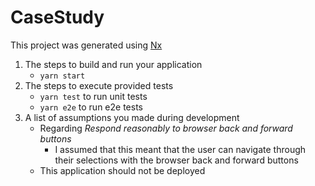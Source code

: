 # CaseStudy

This project was generated using [Nx](./NX.md)

1. The steps to build and run your application
   - `yarn start`
2. The steps to execute provided tests
   - `yarn test` to run unit tests
   - `yarn e2e` to run e2e tests
3. A list of assumptions you made during development
   - Regarding _Respond reasonably to browser back and forward buttons_
     - I assumed that this meant that the user can navigate through their selections with the browser back and forward buttons
   - This application should not be deployed
